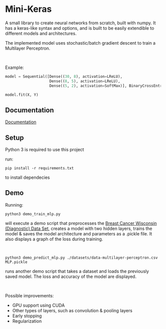 # Mini-Keras

A small library to create neural networks from scratch, built with numpy. It has a keras-like syntax and options, and is built to be easily extendible to different models and architectures.

The implemented model uses stochastic/batch gradient descent to train a Multilayer Perceptron.

&nbsp;

Example:
```py
model = Sequential([Dense((30, 8), activation=LReLU),
                    Dense((8, 5), activation=LReLU),
                    Dense((5, 2), activation=SoftMax)], BinaryCrossEntropy)

model.fit(X, Y)
```

## Documentation

[Documentation](https://jongdetim.github.io/multilayer-perceptron)

## Setup

Python 3 is required to use this project

run:
```
pip install -r requirements.txt
```
to install dependecies

## Demo

Running:
```
python3 demo_train_mlp.py
```
will execute a demo script that preprocesses the [Breast Cancer Wisconsin (Diagnostic) Data Set](https://archive.ics.uci.edu/ml/datasets/Breast+Cancer+Wisconsin+%28Diagnostic%29), creates a model with two hidden layers, trains the model & saves the model architecture and parameters as a .pickle file. It also displays a graph of the loss during training.

&nbsp;

```
python3 demo_predict_mlp.py ./datasets/data-multilayer-perceptron.csv MLP.pickle
```
runs another demo script that takes a dataset and loads the previously saved model. The loss and accuracy of the model are displayed.

&nbsp;
&nbsp;

Possible improvements:
- GPU support using CUDA
- Other types of layers, such as convolution & pooling layers
- Early stopping
- Regularization
